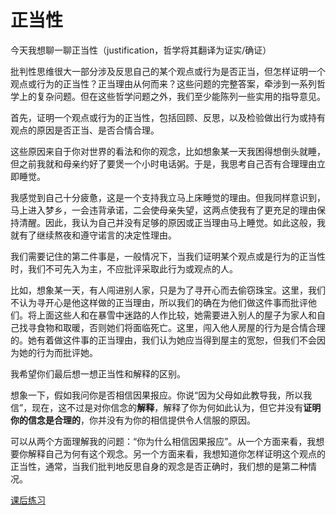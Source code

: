 # 正当性

今天我想聊一聊正当性（justification，哲学将其翻译为证实/确证）

批判性思维很大一部分涉及反思自己的某个观点或行为是否正当，但怎样证明一个观点或行为的正当性？正当理由从何而来？这些问题的完整答案，牵涉到一系列哲学上的复杂问题。但在这些哲学问题之外，我们至少能陈列一些实用的指导意见。

首先，证明一个观点或行为的正当性，包括回顾、反思，以及检验做出行为或持有观点的原因是否正当、是否合情合理。

这些原因来自于你对世界的看法和你的观念，比如想象某一天我困得想倒头就睡，但之前我就和母亲约好了要煲一个小时电话粥。于是，我思考自己否有合理理由立即睡觉。

我感觉到自己十分疲惫，这是一个支持我立马上床睡觉的理由。但我同样意识到，马上进入梦乡，一会违背承诺，二会使母亲失望，这两点使我有了更充足的理由保持清醒。因此，我认为自己并没有足够的原因或正当理由马上睡觉。如此这般，我就有了继续熬夜和遵守诺言的决定性理由。

我们需要记住的第二件事是，一般情况下，当我们证明某个观点或是行为的正当性时，我们不可先入为主，不应批评采取此行为或观点的人。

比如，想象某一天，有人闯进别人家，只是为了寻开心而去偷窃珠宝。这里，我们不认为寻开心是他这样做的正当理由，所以我们的确在为他们做这件事而批评他们。将上面这些人和在暴雪中迷路的人作比较，她需要进入别人的屋子为家人和自己找寻食物和取暖，否则她们将面临死亡。这里，闯入他人房屋的行为是合情合理的。她有着做这件事的正当理由，我们认为她应当得到屋主的宽恕，但我们不会因为她的行为而批评她。

我希望你们最后想一想正当性和解释的区别。

想象一下，假如我问你是否相信因果报应。你说“因为父母如此教导我，所以我信”，现在，这不过是对你信念的**解释**，解释了你为何如此认为，但它并没有**证明你的信念是合理的**，你并没有为你的相信提供令人信服的原因。

可以从两个方面理解我的问题：“你为什么相信因果报应”。从一个方面来看，我想要你解释自己为何有这个观念。另一个方面来看，我想知道你怎样证明这个观点的正当性，通常，当我们批判地反思自身的观念是否正确时，我们想的是第二种情况。

[课后练习](http://t.cn/EwTyPnR)